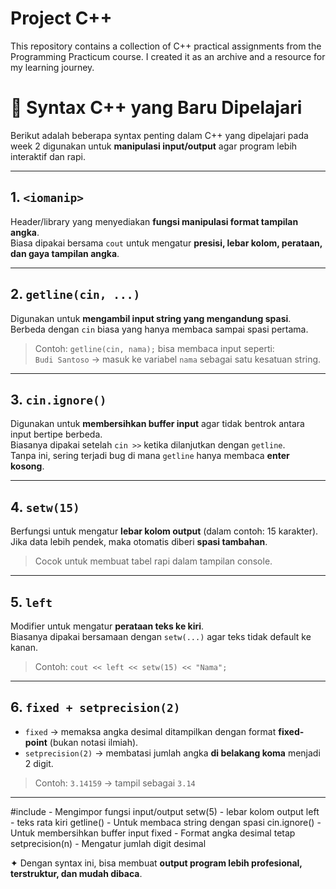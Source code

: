 # Project C++
This repository contains a collection of C++ practical assignments from the Programming Practicum course. I created it as an archive and a resource for my learning journey.


# 📘 Syntax C++ yang Baru Dipelajari

Berikut adalah beberapa syntax penting dalam C++ yang dipelajari pada week 2 digunakan untuk **manipulasi input/output** agar program lebih interaktif dan rapi.

---

## 1. `<iomanip>`
Header/library yang menyediakan **fungsi manipulasi format tampilan angka**.  
Biasa dipakai bersama `cout` untuk mengatur **presisi, lebar kolom, perataan, dan gaya tampilan angka**.

---

## 2. `getline(cin, ...)`
Digunakan untuk **mengambil input string yang mengandung spasi**.  
Berbeda dengan `cin` biasa yang hanya membaca sampai spasi pertama.  
> Contoh: `getline(cin, nama);` bisa membaca input seperti:  
> `Budi Santoso` → masuk ke variabel `nama` sebagai satu kesatuan string.

---

## 3. `cin.ignore()`
Digunakan untuk **membersihkan buffer input** agar tidak bentrok antara input bertipe berbeda.  
Biasanya dipakai setelah `cin >>` ketika dilanjutkan dengan `getline`.  
Tanpa ini, sering terjadi bug di mana `getline` hanya membaca **enter kosong**.

---

## 4. `setw(15)`
Berfungsi untuk mengatur **lebar kolom output** (dalam contoh: 15 karakter).  
Jika data lebih pendek, maka otomatis diberi **spasi tambahan**.  
> Cocok untuk membuat tabel rapi dalam tampilan console.

---

## 5. `left`
Modifier untuk mengatur **perataan teks ke kiri**.  
Biasanya dipakai bersamaan dengan `setw(...)` agar teks tidak default ke kanan.  
> Contoh: `cout << left << setw(15) << "Nama";`

---

## 6. `fixed + setprecision(2)`
- `fixed` → memaksa angka desimal ditampilkan dengan format **fixed-point** (bukan notasi ilmiah).  
- `setprecision(2)` → membatasi jumlah angka **di belakang koma** menjadi 2 digit.  
> Contoh: `3.14159` → tampil sebagai `3.14`

---

#include <iostream> - Mengimpor fungsi input/output
setw(5) - lebar kolom output
left - teks rata kiri
getline() - Untuk membaca string dengan spasi
cin.ignore() - Untuk membersihkan buffer input
fixed - Format angka desimal tetap
setprecision(n) - Mengatur jumlah digit desimal

✦ Dengan syntax ini, bisa membuat **output program lebih profesional, terstruktur, dan mudah dibaca**.

